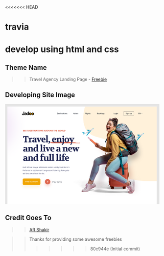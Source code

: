 <<<<<<< HEAD
# travia
develop using html and css
=======
## Theme Name

> > Travel Agency Landing Page - <a href="https://www.arshakir.com/project/travel-agency-landing-page-freebie">Freebie</a>

## Developing Site Image

<img src="theme-main-img\Travel Agency Landing Page UI.png" alt="Travel Agency Landing Page" />

## Credit Goes To

> > <a href="https://www.arshakir.com/project/travel-agency-landing-page-freebie">AR Shakir</a>

> > Thanks for providing some awesome freebies
>>>>>>> 80c944e (Initial commit)
